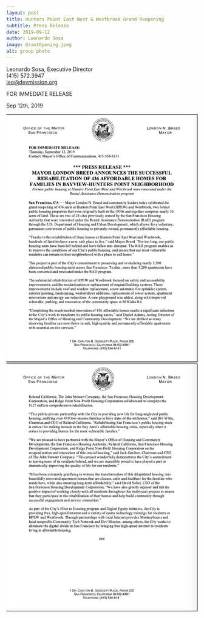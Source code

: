 ```yaml
---
layout: post
title: Hunters Point East West & Westbrook Grand Reopening
subtitle: Press Release
date: 2019-09-12
author: Leonardo Sosa
image: GrantOpening.jpeg
alt: group photo
---
```

Leonardo Sosa, Executive Director<br>
(415) 572.3947<br>
leo@devmission.org<br>

FOR IMMEDIATE RELEASE<br>

Sep 12th, 2019<br>


<img src="../img/blog/reopening_part_one.png">
<img src="../img/blog/reopening_part_two.png">

